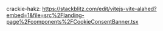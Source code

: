 crackie-hakz: https://stackblitz.com/edit/vitejs-vite-alahed?embed=1&file=src%2Flanding-page%2Fcomponents%2FCookieConsentBanner.tsx